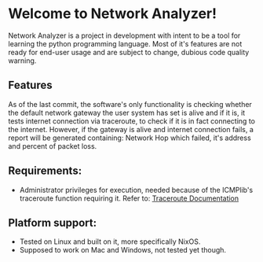 # Welcome to Network Analyzer!
Network Analyzer is a project in development with intent to be a tool for learning the python programming language. Most of it's features are not ready for end-user usage and are subject to change, dubious code quality warning.

## Features
As of the last commit, the software's only functionality is checking whether the default network gateway the user system has set is alive and if it is, it tests internet connection via traceroute, to check if it is in fact connecting to the internet. However, if the gateway is alive and internet connection fails, a report will be generated containing: Network Hop which failed, it's address and percent of packet loss.

## Requirements:
- Administrator privileges for execution, needed because of the ICMPlib's traceroute function requiring it. Refer to: [Traceroute Documentation](https://github.com/ValentinBELYN/icmplib/blob/main/docs/2-functions.md#traceroute)

## Platform support:
- Tested on Linux and built on it, more specifically NixOS.
- Supposed to work on Mac and Windows, not tested yet though.
